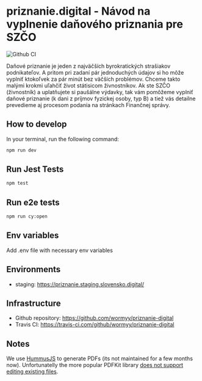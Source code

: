 # priznanie.digital - Návod na vyplnenie daňového priznania pre SZČO

![Github CI](https://github.com/priznanie-digital/priznanie-digital/workflows/Github%20%20CI/badge.svg?branch=master)

Daňové priznanie je jeden z najväčších byrokratických strašiakov podnikateľov. A pritom pri zadaní pár jednoduchých údajov si
ho môže vyplniť ktokoľvek za pár minút bez väčších problémov. Chceme takto malými krokmi uľahčiť život státisicom živnostníkov.
Ak ste SZČO (živnostník) a uplatňujete si paušálne výdavky, tak vám pomôžeme vyplniť daňové priznanie (k dani z príjmov fyzickej osoby, typ B) a tiež vás detailne prevedieme aj procesom podania na stránkach Finančnej správy.

## How to develop

In your terminal, run the following command:

```bash
npm run dev
```

## Run Jest Tests

```bash
npm test
```

## Run e2e tests

```bash
npm run cy:open
```

## Env variables
Add .env file with necessary env variables

## Environments

* staging: https://priznanie.staging.slovensko.digital/

## Infrastructure

* Github repository: https://github.com/wormyy/priznanie-digital
* Travis CI: https://travis-ci.com/github/wormyy/priznanie-digital


## Notes

We use [HummusJS](https://github.com/galkahana/HummusJS) to generate PDFs (its not maintained  for a few months now). Unfortunatelly the more popular PDFKit library [does not support editing existing files](https://github.com/foliojs/pdfkit).
